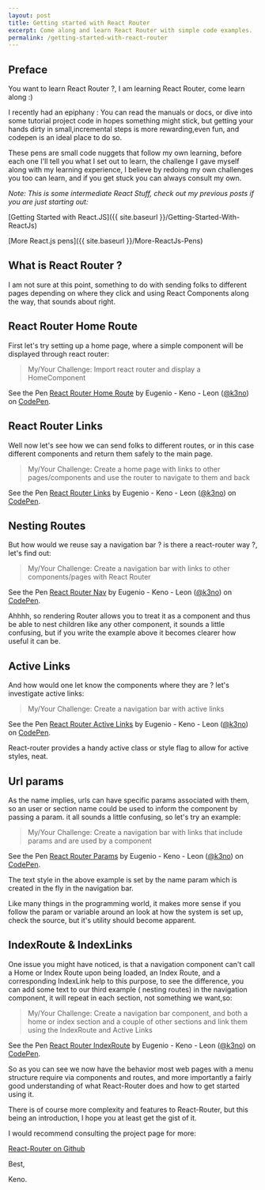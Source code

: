 ```yaml
---
layout: post
title: Getting started with React Router
excerpt: Come along and learn React Router with simple code examples.
permalink: /getting-started-with-react-router
---
```


<h2><b>Preface</b></h2>

You want to learn React Router ?, I am learning React Router, come learn along :)

I recently had an epiphany : You can read the manuals or docs, or dive into some tutorial project code in hopes something might stick, but getting your hands dirty in small,incremental steps is more rewarding,even fun, and codepen is an ideal place to do so.

These pens are small code nuggets that follow my own learning, before each one I'll tell you what I set out to learn, the challenge I gave myself along with my learning experience, I believe by redoing my own challenges you too can learn, and if you get stuck you can always consult my own.

*Note: This is some intermediate React Stuff, check out my previous posts if you are just starting out:*


[Getting Started with React.JS]({{ site.baseurl }}/Getting-Started-With-ReactJs)

[More React.js pens]({{ site.baseurl }}/More-ReactJs-Pens)


<h2><b>What is React Router ?</b></h2>

I am not sure at this point, something to do with sending folks to different pages depending on where they click and using React Components along the way, that sounds about right.

<h2><b>React Router Home Route</b></h2>

First let's try setting up a home page, where a simple component will be displayed through react router:



>My/Your Challenge: Import react router and display a HomeComponent

<p data-height="340" data-theme-id="0" data-slug-hash="RRVEBr" data-default-tab="js,result" data-user="k3no" data-embed-version="2" class="codepen">See the Pen <a href="http://codepen.io/k3no/pen/RRVEBr/">React Router Home Route</a> by Eugenio - Keno -  Leon (<a href="http://codepen.io/k3no">@k3no</a>) on <a href="http://codepen.io">CodePen</a>.</p>
<script async src="//assets.codepen.io/assets/embed/ei.js"></script>

<h2><b>React Router Links</b></h2>

Well now let's see how we can send folks to different routes, or in this case different components and return them safely to the main page.

>My/Your Challenge: Create a home page with links to other pages/components and use the router to navigate to them and back

<p data-height="265" data-theme-id="0" data-slug-hash="bZRbWG" data-default-tab="js,result" data-user="k3no" data-embed-version="2" class="codepen">See the Pen <a href="http://codepen.io/k3no/pen/bZRbWG/">React Router Links</a> by Eugenio - Keno -  Leon (<a href="http://codepen.io/k3no">@k3no</a>) on <a href="http://codepen.io">CodePen</a>.</p>
<script async src="//assets.codepen.io/assets/embed/ei.js"></script>

<h2><b>Nesting Routes</b></h2>

But how would we reuse say a navigation bar ? is there a react-router way ?, let's find out:

>My/Your Challenge: Create a navigation bar with links to other components/pages with React Router

<p data-height="265" data-theme-id="0" data-slug-hash="BzkKrN" data-default-tab="js,result" data-user="k3no" data-embed-version="2" class="codepen">See the Pen <a href="http://codepen.io/k3no/pen/BzkKrN/">React Router Nav</a> by Eugenio - Keno -  Leon (<a href="http://codepen.io/k3no">@k3no</a>) on <a href="http://codepen.io">CodePen</a>.</p>
<script async src="//assets.codepen.io/assets/embed/ei.js"></script>

Ahhhh, so rendering Router allows you to treat it as a component and thus be able to nest children like any other component, it sounds a little confusing, but if you write the example above it becomes clearer how useful it can be.

<h2><b>Active Links</b></h2>

And how would one let know the components where they are ? let's investigate active links:

>My/Your Challenge: Create a navigation bar with active links

<p data-height="265" data-theme-id="0" data-slug-hash="OXgXOb" data-default-tab="js,result" data-user="k3no" data-embed-version="2" class="codepen">See the Pen <a href="http://codepen.io/k3no/pen/OXgXOb/">React Router Active Links</a> by Eugenio - Keno -  Leon (<a href="http://codepen.io/k3no">@k3no</a>) on <a href="http://codepen.io">CodePen</a>.</p>
<script async src="//assets.codepen.io/assets/embed/ei.js"></script>

React-router provides a handy active class or style flag to allow for active styles, neat.

<h2><b>Url params</b></h2>

As the name implies, urls can have specific params associated with them, so an user or section name could be used to inform the component by passing a param. it all sounds a little confusing, so let's try an example:

>My/Your Challenge: Create a navigation bar with links that include params and are used by a component

<p data-height="265" data-theme-id="0" data-slug-hash="RRgxoV" data-default-tab="js,result" data-user="k3no" data-embed-version="2" class="codepen">See the Pen <a href="http://codepen.io/k3no/pen/RRgxoV/">React Router Params</a> by Eugenio - Keno -  Leon (<a href="http://codepen.io/k3no">@k3no</a>) on <a href="http://codepen.io">CodePen</a>.</p>
<script async src="//assets.codepen.io/assets/embed/ei.js"></script>

The text style in the above example is set by the name param which is created in the fly in the navigation bar.

Like many things in the programming world, it makes more sense if you follow the param or variable around an look at how the system is set up, check the source, but it's utility should become apparent.

<h2><b>IndexRoute & IndexLinks</b></h2>

One issue you might have noticed, is that a navigation component can't call a Home or Index Route upon being loaded, an Index Route, and a corresponding IndexLink help to this purpose, to see the difference, you can add some text to our third example ( nesting routes) in the navigation component, it will repeat in each section, not something we want,so:


>My/Your Challenge: Create a navigation bar component, and both a home or index section and a couple of other sections and link them using the IndexRoute and Active Links

<p data-height="265" data-theme-id="0" data-slug-hash="rLwpoB" data-default-tab="js,result" data-user="k3no" data-embed-version="2" class="codepen">See the Pen <a href="http://codepen.io/k3no/pen/rLwpoB/">React Router IndexRoute</a> by Eugenio - Keno -  Leon (<a href="http://codepen.io/k3no">@k3no</a>) on <a href="http://codepen.io">CodePen</a>.</p>
<script async src="//assets.codepen.io/assets/embed/ei.js"></script>

So as you can see we now have the behavior most web pages with a menu structure require via components and routes, and more importantly a fairly good understanding of what React-Router does and how to get started using it.

There is of course more complexity and features to React-Router, but this being an introduction, I hope you at least get the gist of it.

I would recommend consulting the project page for more:

[React-Router on Github ](https://github.com/reactjs/react-router)

Best,

Keno.
